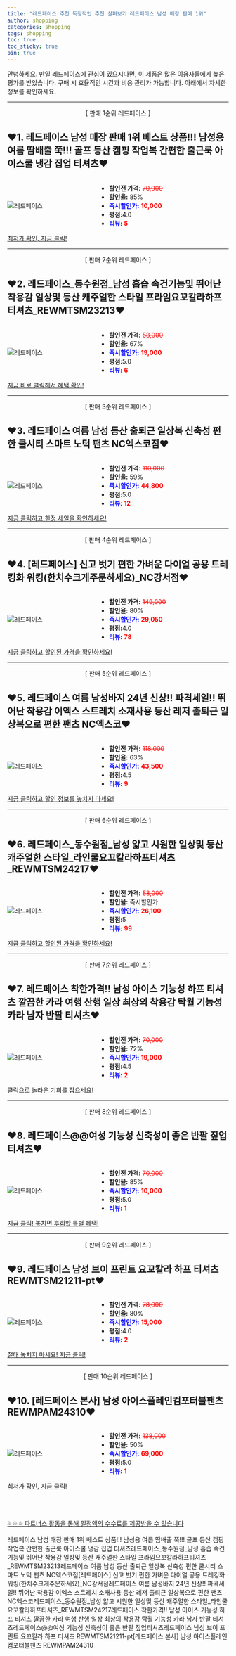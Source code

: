 ```yaml
---
title: "레드페이스 추천 독창적인 추천 살펴보기 레드페이스 남성 매장 판매 1위"
author: shopping
categories: shopping
tags: shopping
toc: true
toc_sticky: true
pin: true
---
```

안녕하세요. 만일 레드페이스에 관심이 있으시다면,  이 제품은 많은 이용자들에게 높은 평가를 받았습니다. 구매 시 효율적인 시간과 비용 관리가 가능합니다. 아래에서 자세한 정보를 확인하세요.

---
<p class="toplist" style="margin: 0 auto; display: block; width: fit-content;">[ 판매 1순위 레드페이스 ]</p>

<h2><strong>❤️1. 레드페이스 남성 매장 판매 1위 베스트 상품!!! 남성용 여름 땀배출 쭉!!! 골프 등산 캠핑 작업복 간편한 출근룩 아이스쿨 냉감 집업 티셔츠❤️</strong></h2>

<div style="display: flex; align-items: center;">
    <div style="flex: 0.4;">
        <img src="https://thumbnail9.coupangcdn.com/thumbnails/remote/230x230ex/image/vendor_inventory/2b56/dc60b1c9ab777c26f2f7505b1972e364beb93408a90ed4ac1ac9400331ce.png" alt="레드페이스" style="max-width: 100%;">
    </div>
    <div style="flex: 0.6; margin-left: 10px;">
        <ul>
            <li><strong>할인전 가격:</strong> <del style="color: red;">70,000</del></li>
            <li><strong>할인율:</strong> 85%</li>
            <li><span style='color:blue'><strong>즉시할인가:</strong></span> <span style='color:red'><strong>10,000</strong></span></li>
            <li><strong>평점:</strong>4.0</li>
            <li><span style='color:blue'><strong>리뷰:</strong></span> <span style='color:red'><strong>5</strong></span></li>
        </ul>
    </div>
</div>
<div class="center">
    <a href="https://selin100587001.github.io?lptag=AF9450613&subid=githubio&pageKey=8068660338&traceid=V0-153&itemId=22701232877&vendorItemId=89736824375" class="myButton">
        최저가 확인, 지금 클릭!
    </a>
</div>


---
<p class="toplist" style="margin: 0 auto; display: block; width: fit-content;">[ 판매 2순위 레드페이스 ]</p>

<h2><strong>❤️2. 레드페이스_동수원점_남성 흡습 속건기능및 뛰어난 착용감 일상및 등산 캐주얼한 스타일 프라임요꼬칼라하프티셔츠_REWMTSM23213❤️</strong></h2>

<div style="display: flex; align-items: center;">
    <div style="flex: 0.4;">
        <img src="https://thumbnail7.coupangcdn.com/thumbnails/remote/230x230ex/image/vendor_inventory/265f/d452ff05ab10bf96a4333d4cced0a5b1754302679853e96a8c3a70454c37.jpg" alt="레드페이스" style="max-width: 100%;">
    </div>
    <div style="flex: 0.6; margin-left: 10px;">
        <ul>
            <li><strong>할인전 가격:</strong> <del style="color: red;">58,000</del></li>
            <li><strong>할인율:</strong> 67%</li>
            <li><span style='color:blue'><strong>즉시할인가:</strong></span> <span style='color:red'><strong>19,000</strong></span></li>
            <li><strong>평점:</strong>5.0</li>
            <li><span style='color:blue'><strong>리뷰:</strong></span> <span style='color:red'><strong>6</strong></span></li>
        </ul>
    </div>
</div>
<div class="center">
    <a href="https://selin100587001.github.io?lptag=AF9450613&subid=githubio&pageKey=7957250921&traceid=V0-153&itemId=21987071019&vendorItemId=89745122694" class="myButton">
        지금 바로 클릭해서 혜택 확인!
    </a>
</div>


---
<p class="toplist" style="margin: 0 auto; display: block; width: fit-content;">[ 판매 3순위 레드페이스 ]</p>

<h2><strong>❤️3. 레드페이스 여름 남성 등산 출퇴근 일상복 신축성 편한 쿨시티 스마트 노턱 팬츠 NC엑스코점❤️</strong></h2>

<div style="display: flex; align-items: center;">
    <div style="flex: 0.4;">
        <img src="https://thumbnail8.coupangcdn.com/thumbnails/remote/230x230ex/image/vendor_inventory/b89d/9a03a950360ec847d3463bdbe4556cf2cc5fa99faa1cf5e0b874c9b7225e.jpg" alt="레드페이스" style="max-width: 100%;">
    </div>
    <div style="flex: 0.6; margin-left: 10px;">
        <ul>
            <li><strong>할인전 가격:</strong> <del style="color: red;">110,000</del></li>
            <li><strong>할인율:</strong> 59%</li>
            <li><span style='color:blue'><strong>즉시할인가:</strong></span> <span style='color:red'><strong>44,800</strong></span></li>
            <li><strong>평점:</strong>5.0</li>
            <li><span style='color:blue'><strong>리뷰:</strong></span> <span style='color:red'><strong>12</strong></span></li>
        </ul>
    </div>
</div>
<div class="center">
    <a href="https://selin100587001.github.io?lptag=AF9450613&subid=githubio&pageKey=7947629193&traceid=V0-153&itemId=21920487181&vendorItemId=88968507076" class="myButton">
        지금 클릭하고 한정 세일을 확인하세요!
    </a>
</div>


---
<p class="toplist" style="margin: 0 auto; display: block; width: fit-content;">[ 판매 4순위 레드페이스 ]</p>

<h2><strong>❤️4. [레드페이스] 신고 벗기 편한 가벼운 다이얼 공용 트레킹화 워킹(한치수크게주문하세요)_NC강서점❤️</strong></h2>

<div style="display: flex; align-items: center;">
    <div style="flex: 0.4;">
        <img src="https://thumbnail8.coupangcdn.com/thumbnails/remote/230x230ex/image/vendor_inventory/079b/89a19f27618afa5ddbcdd7dd69b27856c44e26cd56c282e835b021555b4e.jpg" alt="레드페이스" style="max-width: 100%;">
    </div>
    <div style="flex: 0.6; margin-left: 10px;">
        <ul>
            <li><strong>할인전 가격:</strong> <del style="color: red;">149,000</del></li>
            <li><strong>할인율:</strong> 80%</li>
            <li><span style='color:blue'><strong>즉시할인가:</strong></span> <span style='color:red'><strong>29,050</strong></span></li>
            <li><strong>평점:</strong>4.0</li>
            <li><span style='color:blue'><strong>리뷰:</strong></span> <span style='color:red'><strong>78</strong></span></li>
        </ul>
    </div>
</div>
<div class="center">
    <a href="https://selin100587001.github.io?lptag=AF9450613&subid=githubio&pageKey=1246041378&traceid=V0-153&itemId=2243359533&vendorItemId=70240790348" class="myButton">
        지금 클릭하고 할인된 가격을 확인하세요!
    </a>
</div>


---
<p class="toplist" style="margin: 0 auto; display: block; width: fit-content;">[ 판매 5순위 레드페이스 ]</p>

<h2><strong>❤️5. 레드페이스 여름 남성바지 24년 신상!! 파격세일!! 뛰어난 착용감 이엑스 스트레치 소재사용 등산 레저 출퇴근 일상복으로 편한 팬츠 NC엑스코❤️</strong></h2>

<div style="display: flex; align-items: center;">
    <div style="flex: 0.4;">
        <img src="https://thumbnail6.coupangcdn.com/thumbnails/remote/230x230ex/image/vendor_inventory/5818/172afb39b007b4dc3dd94923419b7d67f4a865e307b50318f2d6e7203570.jpg" alt="레드페이스" style="max-width: 100%;">
    </div>
    <div style="flex: 0.6; margin-left: 10px;">
        <ul>
            <li><strong>할인전 가격:</strong> <del style="color: red;">118,000</del></li>
            <li><strong>할인율:</strong> 63%</li>
            <li><span style='color:blue'><strong>즉시할인가:</strong></span> <span style='color:red'><strong>43,500</strong></span></li>
            <li><strong>평점:</strong>4.5</li>
            <li><span style='color:blue'><strong>리뷰:</strong></span> <span style='color:red'><strong>9</strong></span></li>
        </ul>
    </div>
</div>
<div class="center">
    <a href="https://selin100587001.github.io?lptag=AF9450613&subid=githubio&pageKey=7973640298&traceid=V0-153&itemId=22092189709&vendorItemId=89139176435" class="myButton">
        지금 클릭하고 할인 정보를 놓치지 마세요!
    </a>
</div>


---
<p class="toplist" style="margin: 0 auto; display: block; width: fit-content;">[ 판매 6순위 레드페이스 ]</p>

<h2><strong>❤️6. 레드페이스_동수원점_남성 얇고 시원한 일상및 등산 캐주얼한 스타일_라인쿨요꼬칼라하프티셔츠_REWMTSM24217❤️</strong></h2>

<div style="display: flex; align-items: center;">
    <div style="flex: 0.4;">
        <img src="https://thumbnail6.coupangcdn.com/thumbnails/remote/230x230ex/image/vendor_inventory/f9d5/e44b73ae6253a3da29189727ee9978d36dec533bd383ac710a42b00ebda7.jpg" alt="레드페이스" style="max-width: 100%;">
    </div>
    <div style="flex: 0.6; margin-left: 10px;">
        <ul>
            <li><strong>할인전 가격:</strong> <del style="color: red;">58,000</del></li>
            <li><strong>할인율:</strong> 즉시할인가</li>
            <li><span style='color:blue'><strong>즉시할인가:</strong></span> <span style='color:red'><strong>26,100</strong></span></li>
            <li><strong>평점:</strong>5</li>
            <li><span style='color:blue'><strong>리뷰:</strong></span> <span style='color:red'><strong>99</strong></span></li>
        </ul>
    </div>
</div>
<div class="center">
    <a href="https://selin100587001.github.io?lptag=AF9450613&subid=githubio&pageKey=8191127505&traceid=V0-153&itemId=23440458237&vendorItemId=90467315118" class="myButton">
        지금 클릭하고 할인된 가격을 확인하세요!
    </a>
</div>


---
<p class="toplist" style="margin: 0 auto; display: block; width: fit-content;">[ 판매 7순위 레드페이스 ]</p>

<h2><strong>❤️7. 레드페이스 착한가격!! 남성 아이스 기능성 하프 티셔츠 깔끔한 카라 여행 산행 일상 최상의 착용감 탁월 기능성 카라 남자 반팔 티셔츠❤️</strong></h2>

<div style="display: flex; align-items: center;">
    <div style="flex: 0.4;">
        <img src="https://thumbnail6.coupangcdn.com/thumbnails/remote/230x230ex/image/vendor_inventory/f18a/d87cc59f31e713ea7e69f4a0d87fd44080c060548b9d435fe69af04bd3bc.png" alt="레드페이스" style="max-width: 100%;">
    </div>
    <div style="flex: 0.6; margin-left: 10px;">
        <ul>
            <li><strong>할인전 가격:</strong> <del style="color: red;">70,000</del></li>
            <li><strong>할인율:</strong> 72%</li>
            <li><span style='color:blue'><strong>즉시할인가:</strong></span> <span style='color:red'><strong>19,000</strong></span></li>
            <li><strong>평점:</strong>4.5</li>
            <li><span style='color:blue'><strong>리뷰:</strong></span> <span style='color:red'><strong>2</strong></span></li>
        </ul>
    </div>
</div>
<div class="center">
    <a href="https://selin100587001.github.io?lptag=AF9450613&subid=githubio&pageKey=8106613372&traceid=V0-153&itemId=22948567620&vendorItemId=89982855688" class="myButton">
        클릭으로 놀라운 기회를 잡으세요!
    </a>
</div>


---
<p class="toplist" style="margin: 0 auto; display: block; width: fit-content;">[ 판매 8순위 레드페이스 ]</p>

<h2><strong>❤️8. 레드페이스@@여성 기능성 신축성이 좋은 반팔 짚업티셔츠❤️</strong></h2>

<div style="display: flex; align-items: center;">
    <div style="flex: 0.4;">
        <img src="https://thumbnail10.coupangcdn.com/thumbnails/remote/230x230ex/image/vendor_inventory/3898/c06402f9a5f600f613bb6a40154f8a3fbfc255ab657ce1a1d82920384a5a.jpg" alt="레드페이스" style="max-width: 100%;">
    </div>
    <div style="flex: 0.6; margin-left: 10px;">
        <ul>
            <li><strong>할인전 가격:</strong> <del style="color: red;">70,000</del></li>
            <li><strong>할인율:</strong> 85%</li>
            <li><span style='color:blue'><strong>즉시할인가:</strong></span> <span style='color:red'><strong>10,000</strong></span></li>
            <li><strong>평점:</strong>5.0</li>
            <li><span style='color:blue'><strong>리뷰:</strong></span> <span style='color:red'><strong>1</strong></span></li>
        </ul>
    </div>
</div>
<div class="center">
    <a href="https://selin100587001.github.io?lptag=AF9450613&subid=githubio&pageKey=7300434425&traceid=V0-153&itemId=18680291682&vendorItemId=90597592595" class="myButton">
        지금 클릭! 놓치면 후회할 특별 혜택!
    </a>
</div>


---
<p class="toplist" style="margin: 0 auto; display: block; width: fit-content;">[ 판매 9순위 레드페이스 ]</p>

<h2><strong>❤️9. 레드페이스 남성 브이 프린트 요꼬칼라 하프 티셔츠 REWMTSM21211-pt❤️</strong></h2>

<div style="display: flex; align-items: center;">
    <div style="flex: 0.4;">
        <img src="https://thumbnail7.coupangcdn.com/thumbnails/remote/230x230ex/image/vendor_inventory/7633/c8404715e9802b67250113e39780a12efb378b5e074da5125157d6351fe9.jpeg" alt="레드페이스" style="max-width: 100%;">
    </div>
    <div style="flex: 0.6; margin-left: 10px;">
        <ul>
            <li><strong>할인전 가격:</strong> <del style="color: red;">78,000</del></li>
            <li><strong>할인율:</strong> 80%</li>
            <li><span style='color:blue'><strong>즉시할인가:</strong></span> <span style='color:red'><strong>15,000</strong></span></li>
            <li><strong>평점:</strong>4.0</li>
            <li><span style='color:blue'><strong>리뷰:</strong></span> <span style='color:red'><strong>2</strong></span></li>
        </ul>
    </div>
</div>
<div class="center">
    <a href="https://selin100587001.github.io?lptag=AF9450613&subid=githubio&pageKey=6418554730&traceid=V0-153&itemId=13796124441&vendorItemId=81046474148" class="myButton">
        절대 놓치지 마세요! 지금 클릭!
    </a>
</div>


---
<p class="toplist" style="margin: 0 auto; display: block; width: fit-content;">[ 판매 10순위 레드페이스 ]</p>

<h2><strong>❤️10. [레드페이스 본사] 남성 아이스플레인컴포터블팬츠 REWMPAM24310❤️</strong></h2>

<div style="display: flex; align-items: center;">
    <div style="flex: 0.4;">
        <img src="https://thumbnail10.coupangcdn.com/thumbnails/remote/230x230ex/image/vendor_inventory/d107/e190bd5330c3e79968e4a0d8310adda258abc8ec45a6a6c60279d4e7ed6a.jpg" alt="레드페이스" style="max-width: 100%;">
    </div>
    <div style="flex: 0.6; margin-left: 10px;">
        <ul>
            <li><strong>할인전 가격:</strong> <del style="color: red;">138,000</del></li>
            <li><strong>할인율:</strong> 50%</li>
            <li><span style='color:blue'><strong>즉시할인가:</strong></span> <span style='color:red'><strong>69,000</strong></span></li>
            <li><strong>평점:</strong>5.0</li>
            <li><span style='color:blue'><strong>리뷰:</strong></span> <span style='color:red'><strong>1</strong></span></li>
        </ul>
    </div>
</div>
<div class="center">
    <a href="https://selin100587001.github.io?lptag=AF9450613&subid=githubio&pageKey=8102000414&traceid=V0-153&itemId=22919143929&vendorItemId=89980932597" class="myButton">
        최저가 확인, 지금 클릭!
    </a>
</div>

<br><br><br>[💦 💦 💦 파트너스 활동을 통해 일정액의 수수료를 제공받을 수 있습니다](https://link.coupang.com/a/bcpT2c)<br><br>레드페이스 남성 매장 판매 1위 베스트 상품!!! 남성용 여름 땀배출 쭉!!! 골프 등산 캠핑 작업복 간편한 출근룩 아이스쿨 냉감 집업 티셔츠레드페이스_동수원점_남성 흡습 속건기능및 뛰어난 착용감 일상및 등산 캐주얼한 스타일 프라임요꼬칼라하프티셔츠_REWMTSM23213레드페이스 여름 남성 등산 출퇴근 일상복 신축성 편한 쿨시티 스마트 노턱 팬츠 NC엑스코점[레드페이스] 신고 벗기 편한 가벼운 다이얼 공용 트레킹화 워킹(한치수크게주문하세요)_NC강서점레드페이스 여름 남성바지 24년 신상!! 파격세일!! 뛰어난 착용감 이엑스 스트레치 소재사용 등산 레저 출퇴근 일상복으로 편한 팬츠 NC엑스코레드페이스_동수원점_남성 얇고 시원한 일상및 등산 캐주얼한 스타일_라인쿨요꼬칼라하프티셔츠_REWMTSM24217레드페이스 착한가격!! 남성 아이스 기능성 하프 티셔츠 깔끔한 카라 여행 산행 일상 최상의 착용감 탁월 기능성 카라 남자 반팔 티셔츠레드페이스@@여성 기능성 신축성이 좋은 반팔 짚업티셔츠레드페이스 남성 브이 프린트 요꼬칼라 하프 티셔츠 REWMTSM21211-pt[레드페이스 본사] 남성 아이스플레인컴포터블팬츠 REWMPAM24310